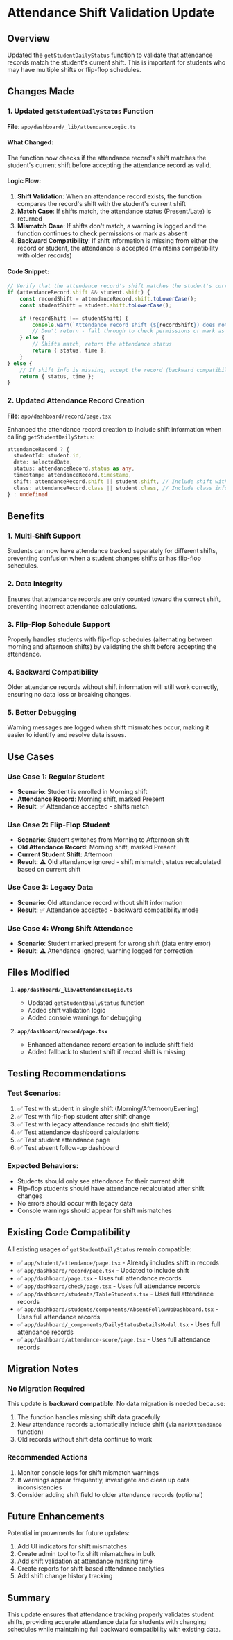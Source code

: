 # Attendance Shift Validation Update

## Overview
Updated the `getStudentDailyStatus` function to validate that attendance records match the student's current shift. This is important for students who may have multiple shifts or flip-flop schedules.

## Changes Made

### 1. Updated `getStudentDailyStatus` Function
**File**: `app/dashboard/_lib/attendanceLogic.ts`

#### What Changed:
The function now checks if the attendance record's shift matches the student's current shift before accepting the attendance record as valid.

#### Logic Flow:
1. **Shift Validation**: When an attendance record exists, the function compares the record's shift with the student's current shift
2. **Match Case**: If shifts match, the attendance status (Present/Late) is returned
3. **Mismatch Case**: If shifts don't match, a warning is logged and the function continues to check permissions or mark as absent
4. **Backward Compatibility**: If shift information is missing from either the record or student, the attendance is accepted (maintains compatibility with older records)

#### Code Snippet:
```typescript
// Verify that the attendance record's shift matches the student's current shift
if (attendanceRecord.shift && student.shift) {
    const recordShift = attendanceRecord.shift.toLowerCase();
    const studentShift = student.shift.toLowerCase();
    
    if (recordShift !== studentShift) {
        console.warn(`Attendance record shift (${recordShift}) does not match student shift (${studentShift})`);
        // Don't return - fall through to check permissions or mark as absent
    } else {
        // Shifts match, return the attendance status
        return { status, time };
    }
} else {
    // If shift info is missing, accept the record (backward compatibility)
    return { status, time };
}
```

### 2. Updated Attendance Record Creation
**File**: `app/dashboard/record/page.tsx`

Enhanced the attendance record creation to include shift information when calling `getStudentDailyStatus`:

```typescript
attendanceRecord ? {
  studentId: student.id,
  date: selectedDate,
  status: attendanceRecord.status as any,
  timestamp: attendanceRecord.timestamp,
  shift: attendanceRecord.shift || student.shift, // Include shift with fallback
  class: attendanceRecord.class || student.class, // Include class info
} : undefined
```

## Benefits

### 1. **Multi-Shift Support**
Students can now have attendance tracked separately for different shifts, preventing confusion when a student changes shifts or has flip-flop schedules.

### 2. **Data Integrity**
Ensures that attendance records are only counted toward the correct shift, preventing incorrect attendance calculations.

### 3. **Flip-Flop Schedule Support**
Properly handles students with flip-flop schedules (alternating between morning and afternoon shifts) by validating the shift before accepting the attendance.

### 4. **Backward Compatibility**
Older attendance records without shift information will still work correctly, ensuring no data loss or breaking changes.

### 5. **Better Debugging**
Warning messages are logged when shift mismatches occur, making it easier to identify and resolve data issues.

## Use Cases

### Use Case 1: Regular Student
- **Scenario**: Student is enrolled in Morning shift
- **Attendance Record**: Morning shift, marked Present
- **Result**: ✅ Attendance accepted - shifts match

### Use Case 2: Flip-Flop Student
- **Scenario**: Student switches from Morning to Afternoon shift
- **Old Attendance Record**: Morning shift, marked Present
- **Current Student Shift**: Afternoon
- **Result**: ⚠️ Old attendance ignored - shift mismatch, status recalculated based on current shift

### Use Case 3: Legacy Data
- **Scenario**: Old attendance record without shift information
- **Result**: ✅ Attendance accepted - backward compatibility mode

### Use Case 4: Wrong Shift Attendance
- **Scenario**: Student marked present for wrong shift (data entry error)
- **Result**: ⚠️ Attendance ignored, warning logged for correction

## Files Modified

1. **`app/dashboard/_lib/attendanceLogic.ts`**
   - Updated `getStudentDailyStatus` function
   - Added shift validation logic
   - Added console warnings for debugging

2. **`app/dashboard/record/page.tsx`**
   - Enhanced attendance record creation to include shift field
   - Added fallback to student shift if record shift is missing

## Testing Recommendations

### Test Scenarios:
1. ✅ Test with student in single shift (Morning/Afternoon/Evening)
2. ✅ Test with flip-flop student after shift change
3. ✅ Test with legacy attendance records (no shift field)
4. ✅ Test attendance dashboard calculations
5. ✅ Test student attendance page
6. ✅ Test absent follow-up dashboard

### Expected Behaviors:
- Students should only see attendance for their current shift
- Flip-flop students should have attendance recalculated after shift changes
- No errors should occur with legacy data
- Console warnings should appear for shift mismatches

## Existing Code Compatibility

All existing usages of `getStudentDailyStatus` remain compatible:
- ✅ `app/student/attendance/page.tsx` - Already includes shift in records
- ✅ `app/dashboard/record/page.tsx` - Updated to include shift
- ✅ `app/dashboard/page.tsx` - Uses full attendance records
- ✅ `app/dashboard/check/page.tsx` - Uses full attendance records
- ✅ `app/dashboard/students/TableStudents.tsx` - Uses full attendance records
- ✅ `app/dashboard/students/components/AbsentFollowUpDashboard.tsx` - Uses full attendance records
- ✅ `app/dashboard/_components/DailyStatusDetailsModal.tsx` - Uses full attendance records
- ✅ `app/dashboard/attendance-score/page.tsx` - Uses full attendance records

## Migration Notes

### No Migration Required
This update is **backward compatible**. No data migration is needed because:
1. The function handles missing shift data gracefully
2. New attendance records automatically include shift (via `markAttendance` function)
3. Old records without shift data continue to work

### Recommended Actions
1. Monitor console logs for shift mismatch warnings
2. If warnings appear frequently, investigate and clean up data inconsistencies
3. Consider adding shift field to older attendance records (optional)

## Future Enhancements

Potential improvements for future updates:
1. Add UI indicators for shift mismatches
2. Create admin tool to fix shift mismatches in bulk
3. Add shift validation at attendance marking time
4. Create reports for shift-based attendance analytics
5. Add shift change history tracking

## Summary

This update ensures that attendance tracking properly validates student shifts, providing accurate attendance data for students with changing schedules while maintaining full backward compatibility with existing data.
